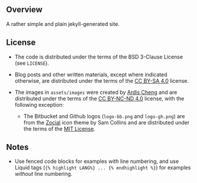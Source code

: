 ## Overview

A rather simple and plain jekyll-generated site.

## License

* The code is distributed under the terms of the BSD 3-Clause License (see
  `LICENSE`).

* Blog posts and other written materials, except where indicated otherwise,
  are distributed under the terms of the
  [CC BY-SA 4.0](http://creativecommons.org/licenses/by-sa/4.0/) license.

* The images in `assets/images` were created by
  [Ardis Cheng](http://www.ardischeng.com/) and are distributed under the
  terms of the
  [CC BY-NC-ND 4.0](http://creativecommons.org/licenses/by-nc-nd/4.0/)
  license, with the following exception:

  * The Bitbucket and Github logos (`logo-bb.png` and `logo-gh.png`) are from
    the [Zocial](https://github.com/smcllns/css-social-buttons) icon theme by
    Sam Collins and are distributed under the terms of the
    [MIT License](http://opensource.org/licenses/mit-license.php).

## Notes

* Use fenced code blocks for examples *with* line numbering, and use Liquid
  tags (`{% highlight LANG%} ... {% endhighlight %}`) for examples *without*
  line numbering.
